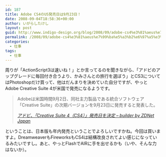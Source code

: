 ```yaml
---
id: 187
title: Adobe CS4のUS発売日は9月23日！
date: 2008-09-04T18:58:36+00:00
author: いがらしたけし
layout: post
guid: http://www.indigo-design.org/blog/2008/09/adobe-cs4%e3%81%aeus%e7%99%ba%e5%a3%b2%e6%97%a5%e3%81%af9%e6%9c%8823%e6%97%a5%ef%bc%81/
permalink: /2008/09/adobe-cs4%e3%81%aeus%e7%99%ba%e5%a3%b2%e6%97%a5%e3%81%af9%e6%9c%8823%e6%97%a5%ef%bc%81/
categories:
  - 仕事
tags:
  - 仕事
---
```

周りが「ActionScript3は速いね！」とか言ってるのを聞きながら、「アドビのアップグレードに毎回付き合うより、かみさんとの旅行を選ぼう」とCS3についてはPhotoshopだけ買って、他はだんまりを決めていた自分ですが、やっとAdobe Creative Suite 4が米国で発売になるようです。

<blockquote cite="http://builder.japan.zdnet.com/news/story/0,3800079086,20379836,00.htm?ref=rss">
  <p>
    Adobeは米国時間9月2日、同社主力製品である統合ソフトウェア「Creative Suite」の次期バージョンを9月23日に発売すると発表した。
  </p>
  
  <p>
    <cite><a href="http://builder.japan.zdnet.com/news/story/0,3800079086,20379836,00.htm?ref=rss">アドビ、「Creative Suite 4（CS4）」発売日を決定 &#8211; builder by ZDNet Japan</a></cite>
  </p>
</blockquote>

ということは、日本版も年内発売ということでよろしいですかね。今回は買いますよ。DreamweaverもFireworksもCS4は結構改良されてよい感じになっているみたいですし。あと、やっとFlashでAIRに手を出せるかも（いや、そんな力はないか）。
